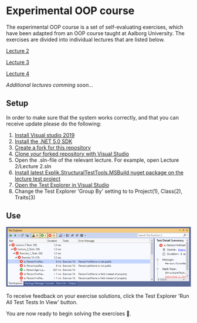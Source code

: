 # Experimental OOP course 
The experimental OOP course is a set of self-evaluating exercises, which have been adapted from an OOP course taught at Aalborg University. The exercises are divided into individual lectures that are listed below.

[Lecture 2](./Lecture%202/Lecture%202%20Exercises.md)

[Lecture 3](./Lecture%203/Lecture%203%20Exercises.md)

[Lecture 4](./Lecture%203/Lecture%204%20Exercises.md)

*Additional lectures comming soon...* 

## Setup
In order to make sure that the system works correctly, and that you can receive update please do the following: 
1. [Install Visual studio 2019](https://visualstudio.microsoft.com/downloads/)
2. [Install the .NET 5.0 SDK](https://dotnet.microsoft.com/download/dotnet/5.0)
3. [Create a fork for this repository](https://docs.github.com/en/github/getting-started-with-github/fork-a-repo)
4. [Clone *your* forked repository with Visual Studio](https://docs.microsoft.com/en-us/visualstudio/get-started/tutorial-open-project-from-repo-visual-studio-2019) 
5. Open the .sln-file of the relevant lecture. For example, open Lecture 2/Lecture 2.sln
6. [Install latest Explik.StructuralTestTools.MSBuild nuget package on the lecture test project](https://docs.microsoft.com/en-us/nuget/quickstart/install-and-use-a-package-in-visual-studio)
7. [Open the Test Explorer in Visual Studio](https://docs.microsoft.com/en-us/visualstudio/test/run-unit-tests-with-test-explorer?view=vs-2019)
8. Change the Test Explorer 'Group By' setting to to Project(1), Class(2), Traits(3)  

## Use 
![layout of tests](./Assets/test-layout.png)

To receive feedback on your exercise solutions, click the Test Explorer 'Run All Test Tests In View' button.

You are now ready to begin solving the exercises 🎉. 
